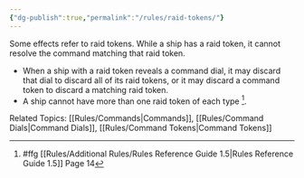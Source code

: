 ```yaml
---
{"dg-publish":true,"permalink":"/rules/raid-tokens/"}
---
```


Some effects refer to raid tokens. While a ship has a raid token, it cannot resolve the command matching that raid token.

- When a ship with a raid token reveals a command dial, it may discard that dial to discard all of its raid tokens, or it may discard a command token to discard a matching raid token.
- A ship cannot have more than one raid token of each type [^1].

Related Topics: [[Rules/Commands\|Commands]], [[Rules/Command Dials\|Command Dials]], [[Rules/Command Tokens\|Command Tokens]]

[^1]: #ffg [[Rules/Additional Rules/Rules Reference Guide 1.5\|Rules Reference Guide 1.5]] Page 14